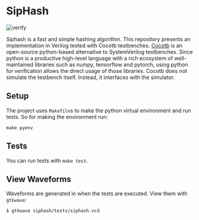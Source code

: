 # SipHash
![verify](https://github.com/hydroid7/siphash/actions/workflows/verify.yml/badge.svg)

Siphash is a fast and simple hashing algorithm. This repository presents an implementation in Verilog tested with Cocotb testbenches.
[Cocotb](https://github.com/cocotb/cocotb) is an open-source python-based alternative to SystemVerilog testbenches. Since python is a productive high-level language with a rich ecosystem of well-maintained libraries such as numpy, tensorflow and pytorch, using python for verification allows the direct usage of those libraries. Cocotb does not simulate the testbench itself. Instead, it interfaces with the simulator.


## Setup

The project uses `Makefile`s to make the python virtual environment and run tests.
So for making the environment run:
```
make pyenv
```

## Tests

You can run tests with `make test`.

## View Waveforms

Waveforms are generated in when the tests are executed. View them with `gtkwave`:
```bash
$ gtkwave siphash/tests/siphash.vcd
```
